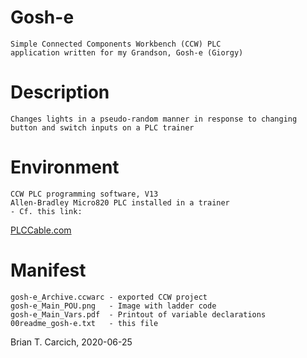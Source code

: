 Gosh-e
======

    Simple Connected Components Workbench (CCW) PLC
    application written for my Grandson, Gosh-e (Giorgy)

Description
===========

    Changes lights in a pseudo-random manner in response to changing
    button and switch inputs on a PLC trainer

Environment
===========

    CCW PLC programming software, V13
    Allen-Bradley Micro820 PLC installed in a trainer
    - Cf. this link:
[PLCCable.com](https://www.plccable.com/allen-bradley-micro820-programmable-ccw-plc-trainer-micro800-training-kit/)

Manifest
========

    gosh-e_Archive.ccwarc - exported CCW project
    gosh-e_Main_POU.png   - Image with ladder code
    gosh-e_Main_Vars.pdf  - Printout of variable declarations
    00readme_gosh-e.txt   - this file

Brian T. Carcich, 2020-06-25
